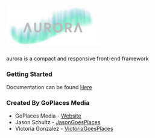 # <img src="Resources/aurora-readme1.png" width="250"/>

aurora is a compact and responsive front-end framework
 
### Getting Started
Documentation can be found [Here](https://jasongoesplaces.com/goplacesmedia)

### Created By GoPlaces Media
* GoPlaces Media - [Website](http://jasongoesplaces.com/goplacesmedia)
* Jason Schultz - [JasonGoesPlaces](http://jasongoesplaces.com)
* Victoria Gonzalez - [VictoriaGoesPlaces](http://victoriagoesplaces.com)
